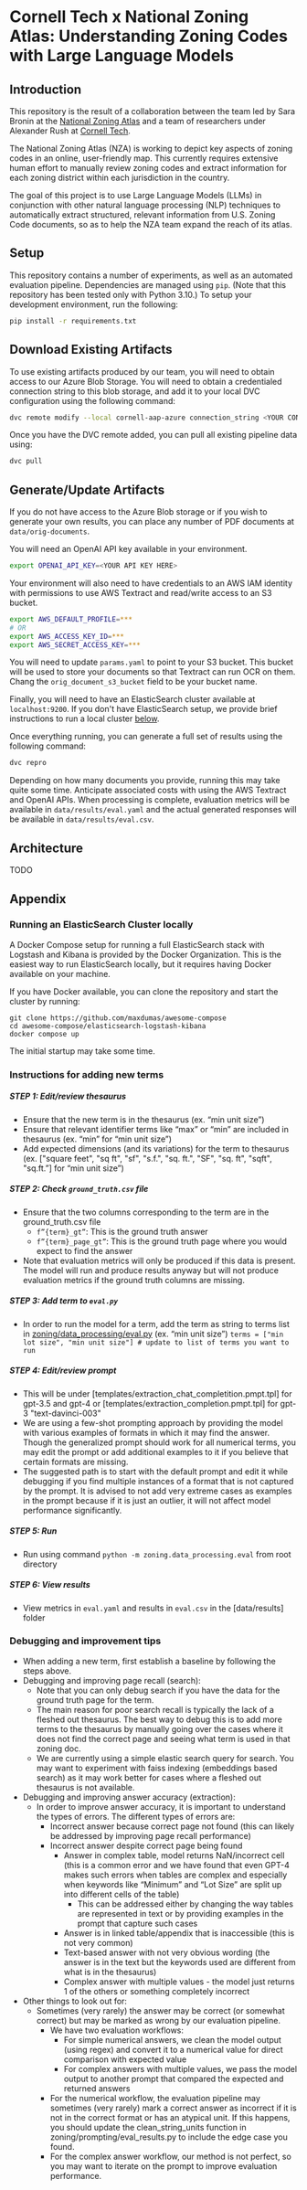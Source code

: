 # Cornell Tech x National Zoning Atlas: Understanding Zoning Codes with Large Language Models

## Introduction

This repository is the result of a collaboration between the team led by Sara
Bronin at the [National Zoning Atlas](https://www.zoningatlas.org/team) and a
team of researchers under Alexander Rush at [Cornell Tech](https://tech.cornell.edu/).

The National Zoning Atlas (NZA) is working to depict key aspects of zoning codes
in an online, user-friendly map. This currently requires extensive human effort
to manually review zoning codes and extract information for each zoning district
within each jurisdiction in the country.

The goal of this project is to use Large Language Models (LLMs) in conjunction
with other natural language processing (NLP) techniques to automatically extract
structured, relevant information from U.S. Zoning Code documents, so as to help
the NZA team expand the reach of its atlas.

## Setup

This repository contains a number of experiments, as well as an automated
evaluation pipeline. Dependencies are managed using `pip`. (Note that this
repository has been tested only with Python 3.10.) To setup your development
environment, run the following:

```bash
pip install -r requirements.txt
```

## Download Existing Artifacts

To use existing artifacts produced by our team, you will need to obtain access
to our Azure Blob Storage. You will need to obtain a credentialed connection
string to this blob storage, and add it to your local DVC configuration using
the following command:

```bash
dvc remote modify --local cornell-aap-azure connection_string <YOUR CONNECTION STRING HERE>
```

Once you have the DVC remote added, you can pull all existing pipeline data using:

```bash
dvc pull
```

## Generate/Update Artifacts

If you do not have access to the Azure Blob storage or if you wish to generate your own
results, you can place any number of PDF documents at `data/orig-documents`.

You will need an OpenAI API key available in your environment.

```bash
export OPENAI_API_KEY=<YOUR API KEY HERE>
```

Your environment will also need to have credentials to an AWS IAM identity with
permissions to use AWS Textract and read/write access to an S3 bucket.

```bash
export AWS_DEFAULT_PROFILE=***
# OR
export AWS_ACCESS_KEY_ID=***
export AWS_SECRET_ACCESS_KEY=***
```

You will need to update `params.yaml` to point to your S3 bucket. This bucket
will be used to store your documents so that Textract can run OCR on them. Chang
the `orig_document_s3_bucket` field to be your bucket name.

Finally, you will need to have an ElasticSearch cluster available at
`localhost:9200`. If you don't have ElasticSearch setup, we provide brief
instructions to run a local cluster
[below](#running-an-elasticsearch-cluster-locally).

Once everything running, you can generate a full set of results using the
following command:

```bash
dvc repro
```

Depending on how many documents you provide, running this may take quite some
time. Anticipate associated costs with using the AWS Textract and OpenAI APIs.
When processing is complete, evaluation metrics will be available in
`data/results/eval.yaml` and the actual generated responses will be available in
`data/results/eval.csv`.

## Architecture

TODO

## Appendix

### Running an ElasticSearch Cluster locally

A Docker Compose setup for running a full ElasticSearch stack with Logstash and
Kibana is provided by the Docker Organization. This is the easiest way to run
ElasticSearch locally, but it requires having Docker available on your machine.

If you have Docker available, you can clone the repository and start the cluster
by running:

```
git clone https://github.com/maxdumas/awesome-compose
cd awesome-compose/elasticsearch-logstash-kibana
docker compose up
```

The initial startup may take some time. 

### Instructions for adding new terms

##### STEP 1: Edit/review thesaurus
- Ensure that the new term is in the thesaurus (ex. “min unit size”)
- Ensure that relevant identifier terms like “max” or “min” are included in
  thesaurus (ex. “min” for “min unit size”)
- Add expected dimensions (and its variations) for the term to thesaurus
  (ex. ["square feet", "sq ft", "sf", "s.f.", "sq. ft.", "SF", "sq. ft",
  "sqft", "sq.ft.”] for “min unit size”)
##### STEP 2: Check `ground_truth.csv` file
- Ensure that the two columns corresponding to the term are in the ground_truth.csv file
    - `f”{term}_gt”`: This is the ground truth answer
    - `f”{term}_page_gt”`: This is the ground truth page where you would expect 
       to find the answer
- Note that evaluation metrics will only be produced if this data is
  present. The model will run and produce results anyway but will not
  produce evaluation metrics if the ground truth columns are missing. 
##### STEP 3: Add term to `eval.py`
- In order to run the model for a term, add the term as string to terms
    list in [zoning/data_processing/eval.py](http://eval.py/) (ex. “min unit
    size”) `terms = ["min lot size", "min unit size"] # update to list of terms
    you want to run`
##### STEP 4: Edit/review prompt 
- This will be under [templates/extraction_chat_completition.pmpt.tpl] for
  gpt-3.5 and gpt-4 or [templates/extraction_completion.pmpt.tpl] for gpt-3
  "text-davinci-003"
- We are using a few-shot prompting approach by providing the model with
  various examples of formats in which it may find the answer. Though the
  generalized prompt should work for all numerical terms, you may edit the
  prompt or add additional examples to it if you believe that certain
  formats are missing.
- The suggested path is to start with the default prompt and edit it while
  debugging if you find multiple instances of a format that is not captured
  by the prompt. It is advised to not add very extreme cases as examples in
  the prompt because if it is just an outlier, it will not affect model
  performance significantly.
##### STEP 5: Run
- Run using command `python -m zoning.data_processing.eval` from root
  directory
##### STEP 6: View results
- View metrics in `eval.yaml` and results in `eval.csv` in the
  [data/results] folder

### Debugging and improvement tips

- When adding a new term, first establish a baseline by following the steps
  above.
- Debugging and improving page recall (search):
    - Note that you can only debug search if you have the data for the ground
      truth page for the term. 
    - The main reason for poor search recall is typically the lack of a fleshed
      out thesaurus. The best way to debug this is to add more terms to the
      thesaurus by manually going over the cases where it does not find the
      correct page and seeing what term is used in that zoning doc.
    - We are currently using a simple elastic search query for search. You may
      want to experiment with faiss indexing (embeddings based search) as it may
      work better for cases where a fleshed out thesaurus is not available.
- Debugging and improving answer accuracy (extraction):
    - In order to improve answer accuracy, it is important to understand the
      types of errors. The different types of errors are:
      - Incorrect answer because correct page not found (this can likely be
        addressed by improving page recall performance)
      - Incorrect answer despite correct page being found
        - Answer in complex table, model returns NaN/incorrect cell (this is a
          common error and we have found that even GPT-4 makes such errors when
          tables are complex and especially when keywords like “Minimum” and
          “Lot Size” are split up into different cells of the table)
            - This can be addressed either by changing the way tables are
              represented in text or by providing examples in the prompt that
              capture such cases
         - Answer is in linked table/appendix that is inaccessible (this is not
           very common)
         - Text-based answer with not very obvious wording (the answer is in the
           text but the keywords used are different from what is in the
           thesaurus)
         - Complex answer with multiple values - the model just returns 1 of the
           others or something completely incorrect
- Other things to look out for:
    - Sometimes (very rarely) the answer may be correct (or somewhat correct)
      but may be marked as wrong by our evaluation pipeline.
        - We have two evaluation workflows:
            - For simple numerical answers, we clean the model output (using
              regex) and convert it to a numerical value for direct comparison
              with expected value
            - For complex answers with multiple values, we pass the model output
              to another prompt that compared the expected and returned answers
        - For the numerical workflow, the evaluation pipeline may sometimes
          (very rarely) mark a correct answer as incorrect if it is not in the
          correct format or has an atypical unit. If this happens, you should
          update the clean_string_units function in
          zoning/prompting/eval_results.py to include the edge case you found.
        - For the complex answer workflow, our method is not perfect, so you may
          want to iterate on the prompt to improve evaluation performance.
